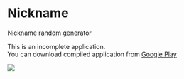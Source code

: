 # Nickname

Nickname random generator

This is an incomplete application.<br>
You can download compiled application from [Google Play](https://play.google.com/store/apps/details?id=com.klim.nickname)

![](https://play-lh.googleusercontent.com/Z1iokbfCgBrOQgzMG5l6kat31hS1Mtiwdtzx56wZptOu7isdSaEuPPjzljWyCh9w72c=w2560-h1329-rw)
